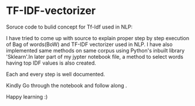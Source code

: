 # TF-IDF-vectorizer
Soruce code to bulid concept for Tf-Idf used in NLP: 

I have tried to come up with source to explain proper step by step execution of Bag of words(BoW) and TF-IDF vectorizer used in NLP.
I have also implemented same methods on same corpus using Python's inbuilt library 'Sklearn'.In later part of my jypter notebook file,
a method to select words having top IDF values is also created.

Each and every step is well documented.

Kindly Go through the notebook and follow along .

Happy learning :) 
